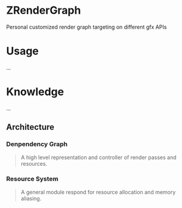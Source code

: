# ZRenderGraph
Personal customized render graph targeting on different gfx APIs

# Usage
...

# Knowledge
...

## Architecture

### Denpendency Graph

> A high level representation and controller of render passes and resources.

### Resource System

> A general module respond for resource allocation and memory aliasing.
